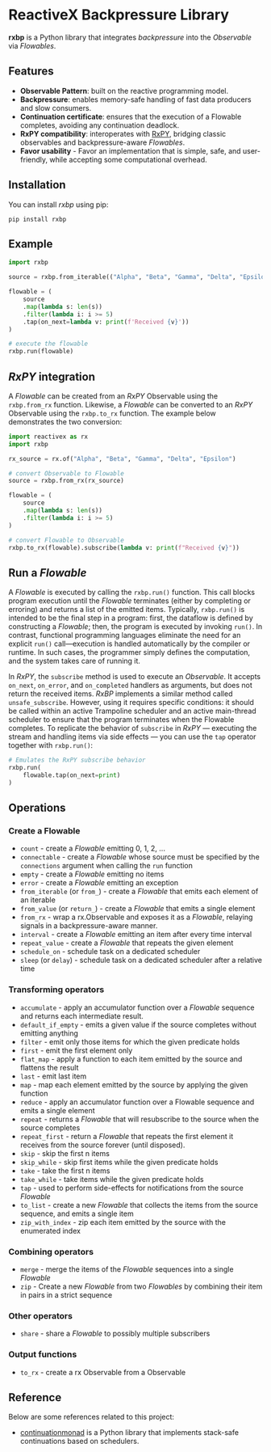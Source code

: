 # ReactiveX Backpressure Library

**rxbp** is a Python library that integrates *backpressure* into the *Observable* via *Flowables*. 


## Features

- **Observable Pattern**: built on the reactive programming model.
- **Backpressure**: enables memory-safe handling of fast data producers and slow consumers.
- **Continuation certificate**: ensures that the execution of a Flowable completes, avoiding any continuation deadlock.
- **RxPY compatibility**: interoperates with [RxPY](https://github.com/ReactiveX/RxPY/tree/master), bridging classic observables and backpressure-aware *Flowables*.
- **Favor usability** - Favor an implementation that is simple, safe, and user-friendly, while accepting some computational overhead.


## Installation

You can install *rxbp* using pip:

```
pip install rxbp
```


## Example

``` python
import rxbp

source = rxbp.from_iterable(("Alpha", "Beta", "Gamma", "Delta", "Epsilon"))

flowable = (
    source
    .map(lambda s: len(s))
    .filter(lambda i: i >= 5)
    .tap(on_next=lambda v: print(f'Received {v}'))
)

# execute the flowable
rxbp.run(flowable)
```

## *RxPY* integration

A *Flowable* can be created from an *RxPY* Observable using the `rxbp.from_rx` function.
Likewise, a *Flowable* can be converted to an *RxPY* Observable using the `rxbp.to_rx` function.
The example below demonstrates the two conversion:

``` python
import reactivex as rx
import rxbp

rx_source = rx.of("Alpha", "Beta", "Gamma", "Delta", "Epsilon")

# convert Observable to Flowable
source = rxbp.from_rx(rx_source)

flowable = (
    source
    .map(lambda s: len(s))
    .filter(lambda i: i >= 5)
)

# convert Flowable to Observable
rxbp.to_rx(flowable).subscribe(lambda v: print(f"Received {v}"))
```


## Run a *Flowable*

A *Flowable* is executed by calling the `rxbp.run()` function. 
This call blocks program execution until the *Flowable* terminates (either by completing or erroring) and returns a list of the emitted items.
Typically, `rxbp.run()` is intended to be the final step in a program: first, the dataflow is defined by constructing a *Flowable*; then, the program is executed by invoking `run()`.
In contrast, functional programming languages eliminate the need for an explicit `run()` call—execution is handled automatically by the compiler or runtime. 
In such cases, the programmer simply defines the computation, and the system takes care of running it.

In *RxPY*, the `subscribe` method is used to execute an *Observable*.
It accepts `on_next`, `on_error`, and `on_completed` handlers as arguments, but does not return the received items.
*RxBP* implements a similar method called `unsafe_subscribe`.
However, using it requires specific conditions: it should be called within an active Trampoline scheduler and an active main-thread scheduler to ensure that the program terminates when the Flowable completes.
To replicate the behavior of `subscribe` in *RxPY* — executing the stream and handling items via side effects — you can use the `tap` operator together with `rxbp.run()`:
``` python
# Emulates the RxPY subscribe behavior
rxbp.run(
    flowable.tap(on_next=print)
)
```


## Operations

### Create a Flowable

- `count` - create a *Flowable* emitting 0, 1, 2, ...
- `connectable` - create a *Flowable* whose source must be specified by the `connections` argument when calling the `run` function
- `empty` - create a *Flowable* emitting no items
- `error` - create a *Flowable* emitting an exception
- `from_iterable` (or `from_`) - create a *Flowable* that emits each element of an iterable
- `from_value` (or `return_`) - create a *Flowable* that emits a single element
- `from_rx` - wrap a rx.Observable and exposes it as a *Flowable*, relaying signals in a backpressure-aware manner.
- `interval` - create a *Flowable* emitting an item after every time interval
- `repeat_value` - create a *Flowable* that repeats the given element
- `schedule_on` - schedule task on a dedicated scheduler
- `sleep` (or `delay`) - schedule task on a dedicated scheduler after a relative time
<!-- - `schedule_relative` - schedule task on a dedicated scheduler after a relative time
- `schedule_absolute` - schedule task on a dedicated scheduler after an absolute time -->

### Transforming operators

- `accumulate` - apply an accumulator function over a *Flowable* sequence and returns each intermediate result.
- `default_if_empty` - emits a given value if the source completes without emitting anything
- `filter` - emit only those items for which the given predicate holds
- `first` - emit the first element only
- `flat_map` - apply a function to each item emitted by the source and flattens the result
- `last` - emit last item
- `map` - map each element emitted by the source by applying the given function
- `reduce` - apply an accumulator function over a Flowable sequence and emits a single element
- `repeat` - returns a *Flowable* that will resubscribe to the source when the source completes
- `repeat_first` - return a *Flowable* that repeats the first element it receives from the source forever (until disposed).
- `skip` - skip the first n items
- `skip_while` - skip first items while the given predicate holds
- `take` - take the first n items
- `take_while` - take items while the given predicate holds
- `tap` - used to perform side-effects for notifications from the source *Flowable*
- `to_list` - create a new *Flowable* that collects the items from the source sequence, and emits a single item
- `zip_with_index` - zip each item emitted by the source with the enumerated index

### Combining operators

- `merge` - merge the items of the *Flowable* sequences into a single *Flowable*
- `zip` - Create a new *Flowable* from two *Flowables* by combining their 
item in pairs in a strict sequence

### Other operators

- `share` - share a *Flowable* to possibly multiple subscribers

### Output functions

- `to_rx` - create a rx Observable from a Observable


## Reference

Below are some references related to this project:

* [continuationmonad](https://github.com/MichaelSchneeberger/continuationmonad/) is a Python library that implements stack-safe continuations based on schedulers.
<!-- * [donotation](https://github.com/MichaelSchneeberger/continuationmonad/) is a Python library that implements stack-safe continuations based on schedulers. -->
